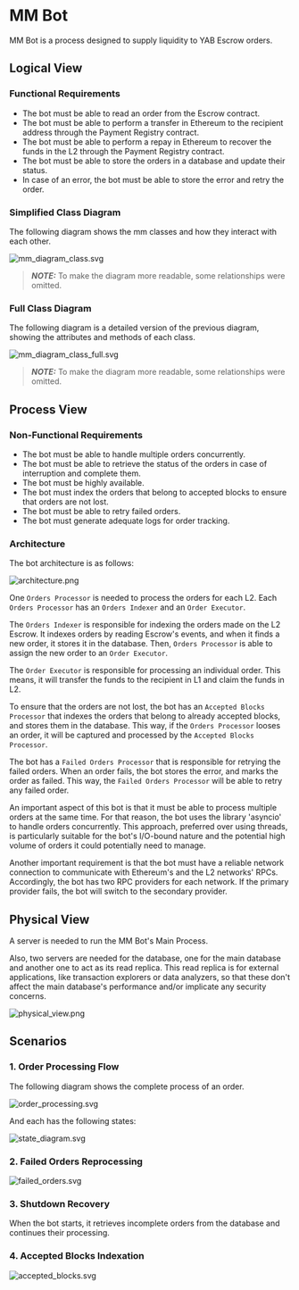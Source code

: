 # MM Bot
MM Bot is a process designed to supply liquidity to YAB Escrow orders.

## Logical View
### Functional Requirements
- The bot must be able to read an order from the Escrow contract.
- The bot must be able to perform a transfer in Ethereum to the recipient address through the Payment
Registry contract.
- The bot must be able to perform a repay in Ethereum to recover the funds in the L2 through the
Payment Registry contract.
- The bot must be able to store the orders in a database and update their status.
- In case of an error, the bot must be able to store the error and retry the order.

### Simplified Class Diagram
The following diagram shows the mm classes and how they interact with each other.

![mm_diagram_class.svg](images%2Fmm_diagram_class.svg)

> **_NOTE:_**  To make the diagram more readable, some relationships were omitted.

### Full Class Diagram
The following diagram is a detailed version of the previous diagram, 
showing the attributes and methods of each class.

![mm_diagram_class_full.svg](images%2Fmm_diagram_class_full.svg)

> **_NOTE:_**  To make the diagram more readable, some relationships were omitted.

## Process View
### Non-Functional Requirements
- The bot must be able to handle multiple orders concurrently.
- The bot must be able to retrieve the status of the orders in case of interruption and complete them.
- The bot must be highly available.
- The bot must index the orders that belong to accepted blocks to ensure that orders are not lost.
- The bot must be able to retry failed orders.
- The bot must generate adequate logs for order tracking.

### Architecture
The bot architecture is as follows:

![architecture.png](images/architecture.png)

One `Orders Processor` is needed to process the orders for each L2.
Each `Orders Processor` has an `Orders Indexer` and an `Order Executor`.

The `Orders Indexer` is responsible for indexing the orders made on the L2 Escrow. It indexes orders by reading Escrow's events, 
and when it finds a new order, it stores it in the database. Then, `Orders Processor` is able to assign the new order 
to an `Order Executor`.

The `Order Executor` is responsible for processing an individual order. This means, it will transfer the funds to the 
recipient in L1 and claim the funds in L2.

To ensure that the orders are not lost, the bot has an `Accepted Blocks Processor` that indexes the orders that belong
to already accepted blocks, and stores them in the database. This way, if the `Orders Processor` looses an order, it will be
captured and processed by the `Accepted Blocks Processor`.

The bot has a `Failed Orders Processor` that is responsible for retrying the failed orders. When an order fails, the bot
stores the error, and marks the order as failed. This way, the `Failed Orders Processor` will be able to retry any failed order.

An important aspect of this bot is that it must be able to process multiple orders at the same time.
For that reason, the bot uses the library 'asyncio' to handle orders concurrently. This approach, 
preferred over using threads, is particularly suitable for the bot's I/O-bound nature and the potential 
high volume of orders it could potentially need to manage.

Another important requirement is that the bot must have a reliable network connection to communicate
with Ethereum's and the L2 networks' RPCs. Accordingly, the bot has two RPC providers for each network. If the 
primary provider fails, the bot will switch to the secondary provider.

## Physical View
A server is needed to run the MM Bot's Main Process.

Also, two servers are needed for the database, one for the main database and another one to act as its read replica.
This read replica is for external applications, like transaction explorers or data analyzers, so that these don't affect the main database's performance and/or implicate any security concerns.

![physical_view.png](images/physical_view.png)

## Scenarios
### 1. Order Processing Flow
The following diagram shows the complete process of an order.

![order_processing.svg](images%2Forder_processing.svg)

And each has the following states:

![state_diagram.svg](images%2Fstate_diagram.svg)

### 2. Failed Orders Reprocessing

![failed_orders.svg](images%2Ffailed_orders.svg)

### 3. Shutdown Recovery
When the bot starts, it retrieves incomplete orders from the database and continues their processing.

### 4. Accepted Blocks Indexation

![accepted_blocks.svg](images%2Faccepted_blocks.svg)
